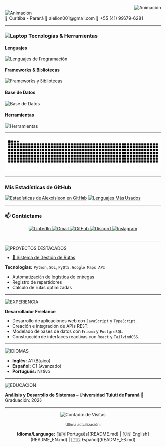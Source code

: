 <div align="right">
  <img src="https://readme-typing-svg.herokuapp.com?font=Consolas&size=20&pause=1000&color=CCCCCC&width=650&lines=C:%5CUsers%5CUsuario>¡Hola!+Soy+Cristian;" alt="Animación" />
</div>

<div align="left">
  <img src="https://readme-typing-svg.herokuapp.com?font=Consolas&size=16&pause=1000&color=CCCCCC&width=1000&lines=Desarrollador+Full+Stack+|+TI;" alt="Animación" />
</div>
📍 Curitiba - Paraná
📧 alelion001@gmail.com
📱 +55 (41) 99679-6281

---

<h3><img src="https://raw.githubusercontent.com/Tarikul-Islam-Anik/Animated-Fluent-Emojis/master/Emojis/Objects/Laptop.png" alt="Laptop" width="35" height="35" /> Tecnologías & Herramientas</h3> 
<h4>Lenguajes</h4> 
<div> 
  <img src="https://skillicons.dev/icons?i=c,cpp,python,java,php,js,ts,html,css" alt="Lenguajes de Programación" /> 
</div> 
<h4>Frameworks & Bibliotecas</h4> 
<div> 
  <img src="https://skillicons.dev/icons?i=react,nextjs,nodejs,tailwind,vite" alt="Frameworks y Bibliotecas" /> 
</div> 
<h4>Base de Datos</h4> 
<div> 
  <img src="https://skillicons.dev/icons?i=prisma,postgresql" alt="Base de Datos" /> 
</div> 
<h4>Herramientas</h4> 
<div> 
  <img src="https://skillicons.dev/icons?i=git,github,windows,vscode,pycharm" alt="Herramientas" /> 
</div> 

---

<picture>
  <source media="(prefers-color-scheme: dark)" srcset="https://raw.githubusercontent.com/Alexxisleon/Alexxisleon/output/github-contribution-grid-snake-dark.svg">
  <source media="(prefers-color-scheme: light)" srcset="https://raw.githubusercontent.com/Alexxisleon/Alexxisleon/output/github-contribution-grid-snake.svg">
  <img alt="github snake animation" src="https://raw.githubusercontent.com/Alexxisleon/Alexxisleon/output/github-contribution-grid-snake.svg">
</picture>

---

### Mis Estadísticas de GitHub

[![Estadísticas de Alexxisleon en GitHub](https://github-readme-stats.vercel.app/api?username=Alexxisleon&show_icons=true&theme=tokyonight&include_all_commits=true&count_private=true)](https://github.com/Alexxisleon)
[![Lenguajes Más Usados](https://github-readme-stats.vercel.app/api/top-langs/?username=Alexxisleon&langs_count=7&theme=tokyonight)](https://github.com/Alexxisleon)

---

### 📫 Contáctame

<div align="center">
  <a href="https://www.linkedin.com/in/cristian-leon-b63659384/" target="_blank">
    <img src="https://skillicons.dev/icons?i=linkedin" alt="LinkedIn"/>
  </a>
  <a href="mailto:alelion001@gmail.com" target="_blank">
    <img src="https://skillicons.dev/icons?i=gmail" alt="Gmail"/>
  </a>
  <a href="https://github.com/Alexxisleon" target="_blank">
    <img src="https://skillicons.dev/icons?i=github" alt="GitHub"/>
  </a>
  <a href="https://discordapp.com/users/rw917" target="_blank">
    <img src="https://skillicons.dev/icons?i=discord" alt="Discord"/>
  </a>
  <a href="https://instagram.com/akz7ine" target="_blank">
    <img src="https://skillicons.dev/icons?i=instagram" alt="Instagram"/>
  </a>
</div>

<br>

---

<img src="https://readme-typing-svg.herokuapp.com?font=Consolas&weight=700&size=28&pause=1000&color=FFFFFF&width=450&lines=💻+PROYECTOS+DESTACADOS" alt="PROYECTOS DESTACADOS" />

- [🔗 Sistema de Gestión de Rutas](https://github.com/eliphaslevii/TrabalhoPI)
  
**Tecnologías:** `Python`, `SQL`, `PyQt5`, `Google Maps API`
- Automatización de logística de entregas
- Registro de repartidores
- Cálculo de rutas optimizadas

---

<img src="https://readme-typing-svg.herokuapp.com?font=Consolas&weight=700&size=28&pause=1000&color=FFFFFF&width=450&lines=💼+EXPERIENCIA" alt="EXPERIENCIA" />

**Desarrollador Freelance**
- Desarrollo de aplicaciones web con `JavaScript` y `TypeScript`.
- Creación e integración de APIs REST.
- Modelado de bases de datos con `Prisma` y `PostgreSQL`.
- Construcción de interfaces reactivas con `React` y `TailwindCSS`.

---

<img src="https://readme-typing-svg.herokuapp.com?font=Consolas&weight=700&size=28&pause=1000&color=FFFFFF&width=450&lines=🌐+IDIOMAS" alt="IDIOMAS" />

- **Inglés:** A1 (Básico)
- **Español:** C1 (Avanzado)
- **Portugués:** Nativo

---

<img src="https://readme-typing-svg.herokuapp.com?font=Consolas&weight=700&size=28&pause=1000&color=FFFFFF&width=450&lines=📚+EDUCACIÓN" alt="EDUCACIÓN" />

**Análisis y Desarrollo de Sistemas – Universidad Tuiuti de Paraná**
📅 Graduación: 2026

---

<div align="center">
  <img src="https://komarev.com/ghpvc/?username=Alexxisleon&style=for-the-badge&color=brightgreen" alt="Contador de Visitas"/>
  <p>
    <small>Última actualización: </small>
  </p>
</div>

<div align="center">
  <strong>Idioma/Language:</strong>
  [🇧🇷 Português](README.md) | 
  [🇺🇸 English](README_EN.md) | 
  [🇪🇸 Español](README_ES.md)
</div>
